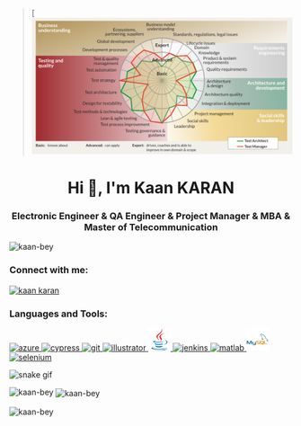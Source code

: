 >  [![MasterHead](https://github.com/Kaan-Bey/picture/blob/main/word-image-12.png)
<h1 align="center">Hi 👋, I'm Kaan KARAN</h1>
<h3 align="center">Electronic Engineer & QA Engineer & Project Manager & MBA & Master of Telecommunication</h3>

<p align="left"> <img src="https://komarev.com/ghpvc/?username=kaan-bey&label=Profile%20views&color=0e75b6&style=flat" alt="kaan-bey" /> </p>

<h3 align="left">Connect with me:</h3>
<p align="left">
<a href="https://linkedin.com/in/kaan karan" target="blank"><img align="center" src="https://raw.githubusercontent.com/rahuldkjain/github-profile-readme-generator/master/src/images/icons/Social/linked-in-alt.svg" alt="kaan karan" height="30" width="40" /></a>
</p>

<h3 align="left">Languages and Tools:</h3>
<p align="left"> <a href="https://azure.microsoft.com/en-in/" target="_blank" rel="noreferrer"> <img src="https://www.vectorlogo.zone/logos/microsoft_azure/microsoft_azure-icon.svg" alt="azure" width="40" height="40"/> </a> <a href="https://www.cypress.io" target="_blank" rel="noreferrer"> <img src="https://raw.githubusercontent.com/simple-icons/simple-icons/6e46ec1fc23b60c8fd0d2f2ff46db82e16dbd75f/icons/cypress.svg" alt="cypress" width="40" height="40"/> </a> <a href="https://git-scm.com/" target="_blank" rel="noreferrer"> <img src="https://www.vectorlogo.zone/logos/git-scm/git-scm-icon.svg" alt="git" width="40" height="40"/> </a> <a href="https://www.adobe.com/in/products/illustrator.html" target="_blank" rel="noreferrer"> <img src="https://www.vectorlogo.zone/logos/adobe_illustrator/adobe_illustrator-icon.svg" alt="illustrator" width="40" height="40"/> </a> <a href="https://www.java.com" target="_blank" rel="noreferrer"> <img src="https://raw.githubusercontent.com/devicons/devicon/master/icons/java/java-original.svg" alt="java" width="40" height="40"/> </a> <a href="https://www.jenkins.io" target="_blank" rel="noreferrer"> <img src="https://www.vectorlogo.zone/logos/jenkins/jenkins-icon.svg" alt="jenkins" width="40" height="40"/> </a> <a href="https://www.mathworks.com/" target="_blank" rel="noreferrer"> <img src="https://upload.wikimedia.org/wikipedia/commons/2/21/Matlab_Logo.png" alt="matlab" width="40" height="40"/> </a> <a href="https://www.mysql.com/" target="_blank" rel="noreferrer"> <img src="https://raw.githubusercontent.com/devicons/devicon/master/icons/mysql/mysql-original-wordmark.svg" alt="mysql" width="40" height="40"/> </a> <a href="https://www.selenium.dev" target="_blank" rel="noreferrer"> <img src="https://raw.githubusercontent.com/detain/svg-logos/780f25886640cef088af994181646db2f6b1a3f8/svg/selenium-logo.svg" alt="selenium" width="40" height="40"/> </a> </p>

![snake gif](https://github.com/Kaan-Bey/Kaan-Bey/blob/output/github-contribution-grid-snake.gif)
<p><img align="left" src="https://github-readme-stats.vercel.app/api/top-langs?username=kaan-bey&show_icons=true&locale=en&layout=compact" alt="kaan-bey" /></p>

<p>&nbsp;<img align="center" src="https://github-readme-stats.vercel.app/api?username=kaan-bey&show_icons=true&locale=en" alt="kaan-bey" /></p>

<p><img align="center" src="https://github-readme-streak-stats.herokuapp.com/?user=kaan-bey&" alt="kaan-bey" /></p>


